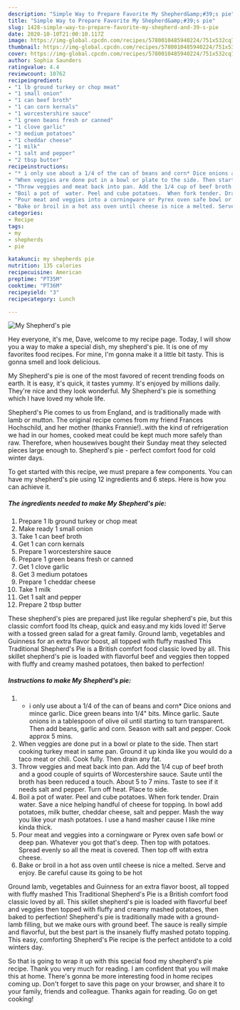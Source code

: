```yaml
---
description: "Simple Way to Prepare Favorite My Shepherd&amp;#39;s pie"
title: "Simple Way to Prepare Favorite My Shepherd&amp;#39;s pie"
slug: 1428-simple-way-to-prepare-favorite-my-shepherd-and-39-s-pie
date: 2020-10-10T21:00:10.117Z
image: https://img-global.cpcdn.com/recipes/5780010485940224/751x532cq70/my-shepherds-pie-recipe-main-photo.jpg
thumbnail: https://img-global.cpcdn.com/recipes/5780010485940224/751x532cq70/my-shepherds-pie-recipe-main-photo.jpg
cover: https://img-global.cpcdn.com/recipes/5780010485940224/751x532cq70/my-shepherds-pie-recipe-main-photo.jpg
author: Sophia Saunders
ratingvalue: 4.4
reviewcount: 10762
recipeingredient:
- "1 lb ground turkey or chop meat"
- "1 small onion"
- "1 can beef broth"
- "1 can corn kernals"
- "1 worcestershire sauce"
- "1 green beans fresh or canned"
- "1 clove garlic"
- "3 medium potatoes"
- "1 cheddar cheese"
- "1 milk"
- "1 salt and pepper"
- "2 tbsp butter"
recipeinstructions:
- "* i only use about a 1/4 of the can of beans and corn* Dice onions and mince garlic. Dice green beans into 1/4&#34; bits. Mince garlic.  Saute onions in a tablespoon of olive oil until starting to turn transparent. Then add beans, garlic and corn. Season with salt and pepper.  Cook approx 5 mins."
- "When veggies are done put in a bowl or plate to the side. Then start cooking turkey meat in same pan. Ground it up kinda like you would do a taco meat or chili. Cook fully. Then drain any fat."
- "Throw veggies and meat back into pan. Add the 1/4 cup of beef broth and a good couple of squirts of Worcestershire sauce.  Saute until the broth has been reduced a touch. About 5 to 7 mins. Taste to see if it needs salt and pepper. Turn off heat. Place to side."
- "Boil a pot of  water. Peel and cube potatoes.  When fork tender. Drain water.  Save a nice helping handful of cheese for topping.  In bowl add potatoes, milk butter, cheddar cheese, salt and pepper.  Mash the way you like your mash potatoes.  I use a hand masher cause I like mine kinda thick."
- "Pour meat and veggies into a corningware or Pyrex oven safe bowl or deep pan. Whatever you got that&#39;s deep.  Then top with potatoes.  Spread evenly so all the meat is covered.  Then top off with extra cheese."
- "Bake or broil in a hot ass oven until cheese is nice a melted. Serve and enjoy. Be careful cause its going to be hot"
categories:
- Recipe
tags:
- my
- shepherds
- pie

katakunci: my shepherds pie 
nutrition: 135 calories
recipecuisine: American
preptime: "PT35M"
cooktime: "PT36M"
recipeyield: "3"
recipecategory: Lunch

---
```



![My Shepherd&#39;s pie](https://img-global.cpcdn.com/recipes/5780010485940224/751x532cq70/my-shepherds-pie-recipe-main-photo.jpg)

Hey everyone, it's me, Dave, welcome to my recipe page. Today, I will show you a way to make a special dish, my shepherd&#39;s pie. It is one of my favorites food recipes. For mine, I'm gonna make it a little bit tasty. This is gonna smell and look delicious.

My Shepherd&#39;s pie is one of the most favored of recent trending foods on earth. It is easy, it's quick, it tastes yummy. It's enjoyed by millions daily. They're nice and they look wonderful. My Shepherd&#39;s pie is something which I have loved my whole life.

Shepherd&#39;s Pie comes to us from England, and is traditionally made with lamb or mutton. The original recipe comes from my friend Frances Hochschild, and her mother (thanks Frannie!)..with the kind of refrigeration we had in our homes, cooked meat could be kept much more safely than raw. Therefore, when housewives bought their Sunday meat they selected pieces large enough to. Shepherd&#39;s pie - perfect comfort food for cold winter days.


To get started with this recipe, we must prepare a few components. You can have my shepherd&#39;s pie using 12 ingredients and 6 steps. Here is how you can achieve it.

<!--inarticleads1-->

##### The ingredients needed to make My Shepherd&#39;s pie:

1. Prepare 1 lb ground turkey or chop meat
1. Make ready 1 small onion
1. Take 1 can beef broth
1. Get 1 can corn kernals
1. Prepare 1 worcestershire sauce
1. Prepare 1 green beans fresh or canned
1. Get 1 clove garlic
1. Get 3 medium potatoes
1. Prepare 1 cheddar cheese
1. Take 1 milk
1. Get 1 salt and pepper
1. Prepare 2 tbsp butter


These shepherd&#39;s pies are prepared just like regular shepherd&#39;s pie, but this classic comfort food Its cheap, quick and easy.and my kids loved it! Serve with a tossed green salad for a great family. Ground lamb, vegetables and Guinness for an extra flavor boost, all topped with fluffy mashed This Traditional Shepherd&#39;s Pie is a British comfort food classic loved by all. This skillet shepherd&#39;s pie is loaded with flavorful beef and veggies then topped with fluffy and creamy mashed potatoes, then baked to perfection! 

<!--inarticleads2-->

##### Instructions to make My Shepherd&#39;s pie:

1. * i only use about a 1/4 of the can of beans and corn* Dice onions and mince garlic. Dice green beans into 1/4&#34; bits. Mince garlic.  Saute onions in a tablespoon of olive oil until starting to turn transparent. Then add beans, garlic and corn. Season with salt and pepper.  Cook approx 5 mins.
1. When veggies are done put in a bowl or plate to the side. Then start cooking turkey meat in same pan. Ground it up kinda like you would do a taco meat or chili. Cook fully. Then drain any fat.
1. Throw veggies and meat back into pan. Add the 1/4 cup of beef broth and a good couple of squirts of Worcestershire sauce.  Saute until the broth has been reduced a touch. About 5 to 7 mins. Taste to see if it needs salt and pepper. Turn off heat. Place to side.
1. Boil a pot of  water. Peel and cube potatoes.  When fork tender. Drain water.  Save a nice helping handful of cheese for topping.  In bowl add potatoes, milk butter, cheddar cheese, salt and pepper.  Mash the way you like your mash potatoes.  I use a hand masher cause I like mine kinda thick.
1. Pour meat and veggies into a corningware or Pyrex oven safe bowl or deep pan. Whatever you got that&#39;s deep.  Then top with potatoes.  Spread evenly so all the meat is covered.  Then top off with extra cheese.
1. Bake or broil in a hot ass oven until cheese is nice a melted. Serve and enjoy. Be careful cause its going to be hot


Ground lamb, vegetables and Guinness for an extra flavor boost, all topped with fluffy mashed This Traditional Shepherd&#39;s Pie is a British comfort food classic loved by all. This skillet shepherd&#39;s pie is loaded with flavorful beef and veggies then topped with fluffy and creamy mashed potatoes, then baked to perfection! Shepherd&#39;s pie is traditionally made with a ground-lamb filling, but we make ours with ground beef. The sauce is really simple and flavorful, but the best part is the insanely fluffy mashed potato topping. This easy, comforting Shepherd&#39;s Pie recipe is the perfect antidote to a cold winters day. 

So that is going to wrap it up with this special food my shepherd&#39;s pie recipe. Thank you very much for reading. I am confident that you will make this at home. There's gonna be more interesting food in home recipes coming up. Don't forget to save this page on your browser, and share it to your family, friends and colleague. Thanks again for reading. Go on get cooking!
